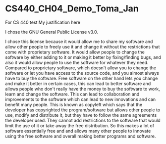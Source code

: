 # CS440_CH04_Demo_Toma_Jan
For CS 440 test My justification here

I chose the GNU General Public License v3.0.

I chose this license because it would allow me to share my software and allow other people to freely use it
and change it without the restrictions that come with proprietary software. It would allow people to change the software
by either adding to it or making it better by fixing/finding bugs, and also it would allow people to use the 
software for whatever they need. Compared to proprietary software, which doesn't allow you to change the software 
or let you have access to the source code, and you almost always have to buy the software. Free software on the other 
hand lets you change and make it better in certain cases, this can lead to better software and allows people who 
don't really have the money to buy the software to work, learn and change the software. This can lead to collaboration 
and improvements to the software which can lead to new innovations and can benefit many people. This is known as
copyleft which says that the developer has copyrighted the program/software but allows other people to use, modify
and distribute it, but they have to follow the same agreements the developer used. They cannot add restrictions to
the software that would limit the use of it or take away the free distribution. So this makes a lot of software 
essentially free and and allows many other people to innovate using the free software and overall making better 
programs and software.

